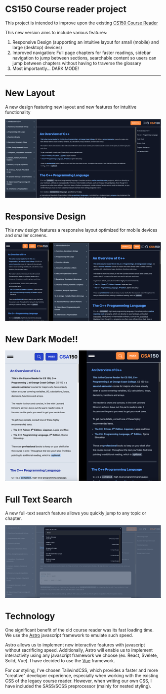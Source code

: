 # CS150 Course reader project

This project is intended to improve upon the existing [CS150 Course Reader](https://www.occ-cs.com/book-23/)

This new version aims to include various features:

1. Responsive Design (supporting an intuitive layout for small (mobile) and large (desktop) devices)
2. Improved navigation: Full page chapters for faster readings, sidebar navigation to jump between sections, searchable content so users can jump between chapters without having to traverse the glossary
3. Most importantly... DARK MODE!

---

# New Layout

A new design featuring new layout and new features for intuitive functionality

![New Layout](./public/images/ResponsiveDesign-lg.png)

# Responsive Design

This new design features a responsive layout optimized for mobile devices and smaller screens.

![Responsive Layout sm-md](./public/images/ResponsiveLayout.png)

# New Dark Mode!!

![Dark Mode](./public/images/lightvsdark.png)

# Full Text Search

A new full-text search feature allows you quickly jump to any topic or chapter.

![Full Text Search](./public/images/FullTextSearch.png)

# Technology

One significant benefit of the old course reader was its fast loading time. We use the [Astro](https://astro.build/) javascript framework to emulate such speed.

Astro allows us to implement new interactive features with javascript without sacrificing speed. Additionally, Astro will enable us to implement interactivity using any javascript framework we choose (ex. React, Svelete, Solid, Vue). I have decided to use the [Vue](https://vuejs.org/) framework.

For our styling, I've chosen TailwindCSS, which provides a faster and more "creative" developer experience, especially when working with the existing CSS of the legacy course reader. However, when writing our own CSS, I have included the SASS/SCSS preprocessor (mainly for nested styling).
